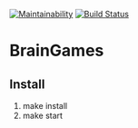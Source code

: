 [![Maintainability](https://api.codeclimate.com/v1/badges/aa1108c1671e00cbaf17/maintainability)](https://codeclimate.com/github/Psixodelik/project-lvl1-s474/maintainability)
[![Build Status](https://travis-ci.com/Psixodelik/project-lvl1-s474.svg?branch=master)](https://travis-ci.com/Psixodelik/project-lvl1-s474)

# BrainGames

## Install

1. make install
2. make start